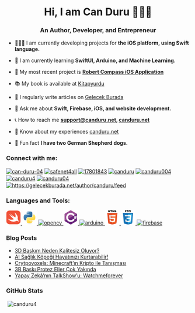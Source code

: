 <h1 align="center">Hi, I am Can Duru 🙋🏻‍♂️</h1>
<h3 align="center">An Author, Developer, and Entrepreneur</h3>

- 👨🏻‍💻 I am currently developing projects for **the iOS platform, using Swift language.**

- 🧐 I am currently learning **SwiftUI, Arduino, and Machine Learning.**

- 💼 My most recent project is **[Robert Compass iOS Application](https://github.com/CanDuru4/RobertCompass)**

- 📚 My book is available at [Kitapyurdu](https://www.kitapyurdu.com/kitap/gelecegin-habercisi/644115.html)

- 📝 I regularly write articles on [Gelecek Burada](gelecekburada.net/author/canduru)

- 💬 Ask me about **Swift, Firebase, iOS, and website development.**

- 📞 How to reach me **support@canduru.net, [canduru.net](canduru.net)**

- 📄 Know about my experiences [canduru.net](canduru.net)

- 🐶 Fun fact **I have two German Shepherd dogs.**

<h3 align="left">Connect with me:</h3>
<p align="left">
<a href="https://linkedin.com/in/can-duru-04" target="blank"><img align="center" src="https://raw.githubusercontent.com/rahuldkjain/github-profile-readme-generator/master/src/images/icons/Social/linked-in-alt.svg" alt="can-duru-04" height="30" width="40" /></a>
<a href="https://www.youtube.com/c/safenet4all" target="blank"><img align="center" src="https://raw.githubusercontent.com/rahuldkjain/github-profile-readme-generator/master/src/images/icons/Social/youtube.svg" alt="safenet4all" height="30" width="40" /></a>
<a href="https://stackoverflow.com/users/17801843" target="blank"><img align="center" src="https://raw.githubusercontent.com/rahuldkjain/github-profile-readme-generator/master/src/images/icons/Social/stack-overflow.svg" alt="17801843" height="30" width="40" /></a>
<a href="https://kaggle.com/canduru" target="blank"><img align="center" src="https://raw.githubusercontent.com/rahuldkjain/github-profile-readme-generator/master/src/images/icons/Social/kaggle.svg" alt="canduru" height="30" width="40" /></a>
<a href="https://twitter.com/canduru004" target="blank"><img align="center" src="https://raw.githubusercontent.com/rahuldkjain/github-profile-readme-generator/master/src/images/icons/Social/twitter.svg" alt="canduru004" height="30" width="40" /></a>
<a href="https://instagram.com/canduru4" target="blank"><img align="center" src="https://raw.githubusercontent.com/rahuldkjain/github-profile-readme-generator/master/src/images/icons/Social/instagram.svg" alt="canduru4" height="30" width="40" /></a>
<a href="https://fb.com/canduru04" target="blank"><img align="center" src="https://raw.githubusercontent.com/rahuldkjain/github-profile-readme-generator/master/src/images/icons/Social/facebook.svg" alt="canduru04" height="30" width="40" /></a>
<a href="https://gelecekburada.net/author/canduru/feed" target="blank"><img align="center" src="https://raw.githubusercontent.com/rahuldkjain/github-profile-readme-generator/master/src/images/icons/Social/rss.svg" alt="https://gelecekburada.net/author/canduru/feed" height="30" width="40" /></a>
</p>

<h3 align="left">Languages and Tools:</h3>
<p align="left"> 
<a href="https://developer.apple.com/swift/" target="_blank" rel="noreferrer"> <img src="https://raw.githubusercontent.com/devicons/devicon/master/icons/swift/swift-original.svg" alt="swift" width="40" height="40"/> </a>
<a href="https://www.python.org" target="_blank" rel="noreferrer"> <img src="https://raw.githubusercontent.com/devicons/devicon/master/icons/python/python-original.svg" alt="python" width="40" height="40"/> </a>
<a href="https://opencv.org/" target="_blank" rel="noreferrer"> <img src="https://www.vectorlogo.zone/logos/opencv/opencv-icon.svg" alt="opencv" width="40" height="40"/> </a> 
<a href="https://www.w3schools.com/cs/" target="_blank" rel="noreferrer"> <img src="https://raw.githubusercontent.com/devicons/devicon/master/icons/csharp/csharp-original.svg" alt="csharp" width="40" height="40"/> </a>
<a href="https://www.arduino.cc/" target="_blank" rel="noreferrer"><img src="https://cdn.worldvectorlogo.com/logos/arduino-1.svg" alt="arduino" width="40" height="40"/> </a>
<a href="https://www.w3.org/html/" target="_blank" rel="noreferrer"> <img src="https://raw.githubusercontent.com/devicons/devicon/master/icons/html5/html5-original-wordmark.svg" alt="html5" width="40" height="40"/> </a>
<a href="https://www.w3schools.com/css/" target="_blank" rel="noreferrer"> <img src="https://raw.githubusercontent.com/devicons/devicon/master/icons/css3/css3-original-wordmark.svg" alt="css3" width="40" height="40"/> </a>
<a href="https://firebase.google.com/" target="_blank" rel="noreferrer"> <img src="https://www.vectorlogo.zone/logos/firebase/firebase-icon.svg" alt="firebase" width="40" height="40"/> </a>
</p>
 
### Blog Posts
<!-- BLOG-POST-LIST:START -->
- [3D Baskım Neden Kalitesiz Oluyor?](https://www.gelecekburada.net/3d-baskim-neden-kalitesiz-oluyor/)
- [AI Sağlık Köpeği Hayatınızı Kurtarabilir!](https://www.gelecekburada.net/ai-saglik-kopegi-hayatinizi-kurtarabilir/)
- [Crytpovoxels: Minecraft’ın Kripto ile Tanışması](https://www.gelecekburada.net/crytpovoxels-minecraftin-kripto-ile-tanismasi/)
- [3B Baskı Protez Eller Çok Yakında](https://www.gelecekburada.net/3b-baski-protez-eller-cok-yakinda/)
- [Yapay Zekâ’nın TalkShow’u: Watchmeforever](https://www.gelecekburada.net/yapay-zekanin-talkshowu-watchmeforever/)
<!-- BLOG-POST-LIST:END -->

### GitHub Stats
<p>&nbsp;<img align="center" src="https://github-readme-stats.vercel.app/api?username=canduru4&show_icons=true&locale=en" alt="canduru4" /></p>

